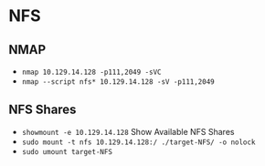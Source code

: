 # NFS
## NMAP
- `nmap 10.129.14.128 -p111,2049 -sVC`
- `nmap --script nfs* 10.129.14.128 -sV -p111,2049`

## NFS Shares

- `showmount -e 10.129.14.128` Show Available NFS Shares
- `sudo mount -t nfs 10.129.14.128:/ ./target-NFS/ -o nolock`
- `sudo umount target-NFS`
